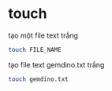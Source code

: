 # touch

tạo một file text trắng

```bash
touch FILE_NAME
```

tạo file text gemdino.txt trắng

```bash
touch gemdino.txt
```
